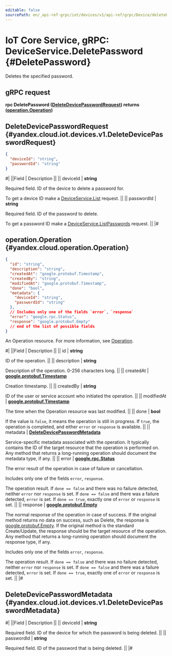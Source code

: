 ```yaml
---
editable: false
sourcePath: en/_api-ref-grpc/iot/devices/v1/api-ref/grpc/Device/deletePassword.md
---
```


# IoT Core Service, gRPC: DeviceService.DeletePassword {#DeletePassword}

Deletes the specified password.

## gRPC request

**rpc DeletePassword ([DeleteDevicePasswordRequest](#yandex.cloud.iot.devices.v1.DeleteDevicePasswordRequest)) returns ([operation.Operation](#yandex.cloud.operation.Operation))**

## DeleteDevicePasswordRequest {#yandex.cloud.iot.devices.v1.DeleteDevicePasswordRequest}

```json
{
  "deviceId": "string",
  "passwordId": "string"
}
```

#|
||Field | Description ||
|| deviceId | **string**

Required field. ID of the device to delete a password for.

To get a device ID make a [DeviceService.List](/docs/iot-core/api-ref/grpc/Device/list#List) request. ||
|| passwordId | **string**

Required field. ID of the password to delete.

To get a password ID make a [DeviceService.ListPasswords](/docs/iot-core/api-ref/grpc/Device/listPasswords#ListPasswords) request. ||
|#

## operation.Operation {#yandex.cloud.operation.Operation}

```json
{
  "id": "string",
  "description": "string",
  "createdAt": "google.protobuf.Timestamp",
  "createdBy": "string",
  "modifiedAt": "google.protobuf.Timestamp",
  "done": "bool",
  "metadata": {
    "deviceId": "string",
    "passwordId": "string"
  },
  // Includes only one of the fields `error`, `response`
  "error": "google.rpc.Status",
  "response": "google.protobuf.Empty"
  // end of the list of possible fields
}
```

An Operation resource. For more information, see [Operation](/docs/api-design-guide/concepts/operation).

#|
||Field | Description ||
|| id | **string**

ID of the operation. ||
|| description | **string**

Description of the operation. 0-256 characters long. ||
|| createdAt | **[google.protobuf.Timestamp](https://developers.google.com/protocol-buffers/docs/reference/google.protobuf#timestamp)**

Creation timestamp. ||
|| createdBy | **string**

ID of the user or service account who initiated the operation. ||
|| modifiedAt | **[google.protobuf.Timestamp](https://developers.google.com/protocol-buffers/docs/reference/google.protobuf#timestamp)**

The time when the Operation resource was last modified. ||
|| done | **bool**

If the value is `false`, it means the operation is still in progress.
If `true`, the operation is completed, and either `error` or `response` is available. ||
|| metadata | **[DeleteDevicePasswordMetadata](#yandex.cloud.iot.devices.v1.DeleteDevicePasswordMetadata)**

Service-specific metadata associated with the operation.
It typically contains the ID of the target resource that the operation is performed on.
Any method that returns a long-running operation should document the metadata type, if any. ||
|| error | **[google.rpc.Status](https://cloud.google.com/tasks/docs/reference/rpc/google.rpc#status)**

The error result of the operation in case of failure or cancellation.

Includes only one of the fields `error`, `response`.

The operation result.
If `done == false` and there was no failure detected, neither `error` nor `response` is set.
If `done == false` and there was a failure detected, `error` is set.
If `done == true`, exactly one of `error` or `response` is set. ||
|| response | **[google.protobuf.Empty](https://developers.google.com/protocol-buffers/docs/reference/google.protobuf#google.protobuf.Empty)**

The normal response of the operation in case of success.
If the original method returns no data on success, such as Delete,
the response is [google.protobuf.Empty](https://developers.google.com/protocol-buffers/docs/reference/google.protobuf#google.protobuf.Empty).
If the original method is the standard Create/Update,
the response should be the target resource of the operation.
Any method that returns a long-running operation should document the response type, if any.

Includes only one of the fields `error`, `response`.

The operation result.
If `done == false` and there was no failure detected, neither `error` nor `response` is set.
If `done == false` and there was a failure detected, `error` is set.
If `done == true`, exactly one of `error` or `response` is set. ||
|#

## DeleteDevicePasswordMetadata {#yandex.cloud.iot.devices.v1.DeleteDevicePasswordMetadata}

#|
||Field | Description ||
|| deviceId | **string**

Required field. ID of the device for which the password is being deleted. ||
|| passwordId | **string**

Required field. ID of the password that is being deleted. ||
|#